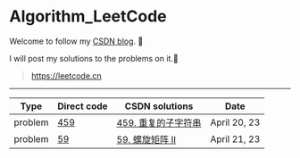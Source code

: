 # Algorithm_LeetCode

Welcome to follow my [CSDN blog](https://blog.csdn.net/weixin_42204569?type=blog). 🌴

I will post my solutions to the problems on it.🌱

>https://leetcode.cn
---

Type|Direct code|CSDN solutions|Date
---|---|---|---
problem|[459](https://github.com/link-hy/Algorithm_LeetCode/blob/master/Code/c459.java)|[459. 重复的子字符串](https://blog.csdn.net/weixin_42204569/article/details/130254943)|April 20, 23
problem|[59](https://github.com/link-hy/Algorithm_LeetCode/blob/master/Code/c59.java)|[59. 螺旋矩阵 II](https://blog.csdn.net/weixin_42204569/article/details/130286803)|April 21, 23

